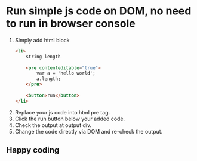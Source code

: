 # Run simple js code on DOM, no need to run in browser console

1. Simply add html block
	```html
	<li>
	    string length
	    
	    <pre contenteditable="true">
			var a = 'hello world';
			a.length;
	    </pre>
	    
	    <button>run</button>
	</li>
	```
2. Replace your js code into html pre tag. 
3. Click the run button below your added code. 
4. Check the output at output div.
5. Change the code directly via DOM and re-check the output.

## Happy coding
